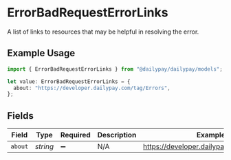 # ErrorBadRequestErrorLinks

A list of links to resources that may be helpful in resolving the error.

## Example Usage

```typescript
import { ErrorBadRequestErrorLinks } from "@dailypay/dailypay/models";

let value: ErrorBadRequestErrorLinks = {
  about: "https://developer.dailypay.com/tag/Errors",
};
```

## Fields

| Field                                     | Type                                      | Required                                  | Description                               | Example                                   |
| ----------------------------------------- | ----------------------------------------- | ----------------------------------------- | ----------------------------------------- | ----------------------------------------- |
| `about`                                   | *string*                                  | :heavy_minus_sign:                        | N/A                                       | https://developer.dailypay.com/tag/Errors |
